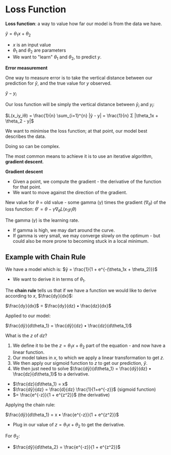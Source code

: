 # Loss Function

**Loss function**: a way to value how far our model is from the data we have.

$ŷ = \theta_1x + \theta_2$

- $x$ is an input value
- $\theta_1$ and $\theta_2$ are parameters
- We want to "learn" $\theta_1$ and $\theta_2$, to predict $y$.

**Error measurement**

One way to measure error is to take the vertical distance between our prediction for $ŷ$, and the true value for $y$ observed.

$ŷ - y_i$

Our loss function will be simply the vertical distance between $ŷ_i$ and $y_i$:

$L(x_iy_iθ) = \frac{1}{n} \sum_{i=1}^{n} |ŷ - y| = \frac{1}{n} Σ |\theta_1x + \theta_2 - y|$

We want to minimise the loss function; at that point, our model best describes the data.

Doing so can be complex.

The most common means to achieve it is to use an iterative algorithm, **gradient descent**.

**Gradient descent**

- Given a point, we compute the gradient - the derivative of the function for that point.
- We want to move against the direction of the gradient.

New value for $θ$ = old value - some gamma ($γ$) times the gradient ($∇_θ$) of the loss function:
$θ' = θ - γ ∇_θ L(x_1y_iθ)$

The gamma ($γ$) is the learning rate.

- If gamma is high, we may dart around the curve.
- If gamma is very small, we may converge slowly on the optimum - but could also be more prone to becoming stuck in a local minimum.

## Example with Chain Rule

We have a model which is:
$ŷ = \frac{1}{1 + e^{-(\theta_1x + \theta_2)}}$

- We want to derive it in terms of $\theta_1$.

The **chain rule** tells us that if we have a function we would like to derive according to $x$, $\frac{dy}{dx}$:

$\frac{dy}{dx}$ = $\frac{dy}{dz} • \frac{dz}{dx}$

Applied to our model:

$\frac{dŷ}{d\theta_1} = \frac{dŷ}{dz} • \frac{dz}{d\theta_1}$

What is the $z$ of $dz$?

1. We define it to be the $z = \theta_1x + \theta_2$ part of the equation - and now have a linear function.
2. Our model takes in $x$, to which we apply a linear transformation to get $z$.
3. We then apply our sigmoid function to $z$ to get our prediction, $ŷ$.
4. We then just need to solve $\frac{dŷ}{d\theta_1} = \frac{dŷ}{dz} • \frac{dz}{d\theta_1}$ to a derivative.

- $\frac{dz}{d\theta_1} = x$
- $\frac{dŷ}{dz} = \frac{d}{dz} \frac{1}{1+e^{-z}}$ (sigmoid function)
- $= \frac{e^{-z}}{1 + e^{z^2}}$ (the derivative)

Applying the chain rule:

$\frac{dŷ}{d\theta_1} = x • \frac{e^{-z}}{1 + e^{z^2}}$

- Plug in our value of $z = \theta_1x + \theta_2$ to get the derivative.

For $\theta_2$:

- $\frac{dŷ}{d\theta_2} = \frac{e^{-z}}{1 + e^{z^2}}$
